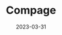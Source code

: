 ---
title: "Compage"
date: 2023-03-31
description: "Compage User Guide doc"
type : "docs"
draft: true
ignoreSearch: false
weight: 1
---